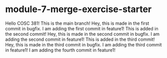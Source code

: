 # module-7-merge-exercise-starter
Hello COSC 381! This is the main branch! 
Hey, this is made in the first commit in bugfix.
I am adding the first commit in feature1!
This is added in the second commit!
Hey, this is made in the second commit in bugfix.
I am adding the second commit in feature1!
This is added in the third commit!
Hey, this is made in the third commit in bugfix.
I am adding the third commit in feature1!
I am adding the fourth commit in feature1!
